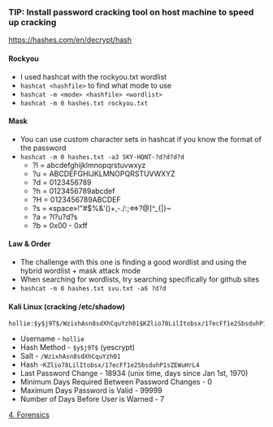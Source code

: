 ### TIP: Install password cracking tool on host machine to speed up cracking

https://hashes.com/en/decrypt/hash
#### Rockyou
* I used hashcat with the rockyou.txt wordlist
* `hashcat <hashfile>` to find what mode to use
* `hashcat -m <mode> <hashfile> <wordlist>`
* `hashcat -m 0 hashes.txt rockyou.txt`

#### Mask
* You can use custom character sets in hashcat if you know the format of the password
* `hashcat -m 0 hashes.txt -a3 SKY-HQNT-?d?d?d?d`
	* ?l = abcdefghijklmnopqrstuvwxyz
	* ?u = ABCDEFGHIJKLMNOPQRSTUVWXYZ
	* ?d = 0123456789
	* ?h = 0123456789abcdef
	* ?H = 0123456789ABCDEF
	* ?s = «space»!"#$%&'()+,-./:;<=>?@\]^_{|}~
	* ?a = ?l?u?d?s
	* ?b = 0x00 - 0xff

#### Law & Order
* The challenge with this one is finding a good wordlist and using the hybrid wordlist + mask attack mode
* When searching for wordlists, try searching specifically for github sites
* `hashcat -m 0 hashes.txt svu.txt -a6 ?d?d`

#### Kali Linux (cracking /etc/shadow)
```
hollie:$y$j9T$/WzixhAsn8sdXhCquYzh01$KZlio78LilItobsx/17ecFf1e2SbsduhP1sZEWuHrL4:18934:0:99999:7:::
```
* Username - `hollie`
* Hash Method - `$y$j9T$` (yescrypt)
* Salt - `/WzixhAsn8sdXhCquYzh01`
* Hash -`KZlio78LilItobsx/17ecFf1e2SbsduhP1sZEWuHrL4`
* Last Password Change - 18934 (unix time, days since Jan 1st, 1970)
* Minimum Days Required Between Password Changes - 0
* Maximum Days Password is Valid - 99999
* Number of Days Before User is Warned - 7

[4. Forensics](4.%20Forensics.md)